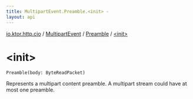 ```yaml
---
title: MultipartEvent.Preamble.<init> - 
layout: api
---
```


<div class='api-docs-breadcrumbs'><a href="../../index.html">io.ktor.http.cio</a> / <a href="../index.html">MultipartEvent</a> / <a href="index.html">Preamble</a> / <a href="./-init-.html">&lt;init&gt;</a></div>

# &lt;init&gt;

<div class="signature"><code><span class="identifier">Preamble</span><span class="symbol">(</span><span class="parameterName" id="io.ktor.http.cio.MultipartEvent.Preamble$<init>(kotlinx.io.core.ByteReadPacket)/body">body</span><span class="symbol">:</span>&nbsp;<span class="identifier">ByteReadPacket</span><span class="symbol">)</span></code></div>

Represents a multipart content preamble. A multipart stream could have at most one preamble.

